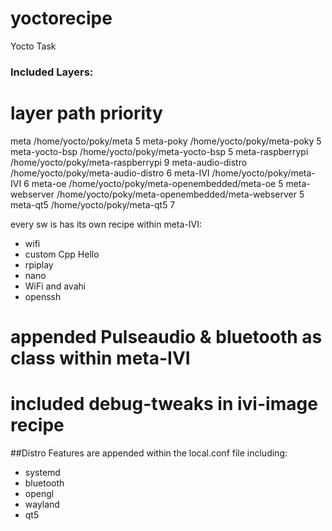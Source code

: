 # yoctorecipe
Yocto Task
### Included Layers:
layer                 path                                      priority
==========================================================================
meta                  /home/yocto/poky/meta                     5
meta-poky             /home/yocto/poky/meta-poky                5
meta-yocto-bsp        /home/yocto/poky/meta-yocto-bsp           5
meta-raspberrypi      /home/yocto/poky/meta-raspberrypi         9
meta-audio-distro     /home/yocto/poky/meta-audio-distro        6
meta-IVI              /home/yocto/poky/meta-IVI                 6
meta-oe               /home/yocto/poky/meta-openembedded/meta-oe  5
meta-webserver        /home/yocto/poky/meta-openembedded/meta-webserver  5
meta-qt5              /home/yocto/poky/meta-qt5                 7

every sw is has its own recipe within meta-IVI:
- wifi
- custom Cpp Hello
- rpiplay
- nano
- WiFi and avahi
- openssh

# appended Pulseaudio & bluetooth as class within meta-IVI

# included debug-tweaks in ivi-image recipe

##Distro Features are appended within the local.conf file including:
- systemd
- bluetooth
- opengl
- wayland
- qt5
